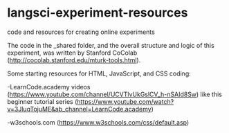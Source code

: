 # langsci-experiment-resources
code and resources for creating online experiments

The code in the _shared folder, and the overall structure and logic of this experiment, was written by Stanford CoColab (http://cocolab.stanford.edu/mturk-tools.html).

Some starting resources for HTML, JavaScript, and CSS coding:

-LearnCode.academy videos (https://www.youtube.com/channel/UCVTlvUkGslCV_h-nSAId8Sw) like this beginner tutorial series (https://www.youtube.com/watch?v=3JluqTojuME&ab_channel=LearnCode.academy)

-w3schools.com (https://www.w3schools.com/css/default.asp)

